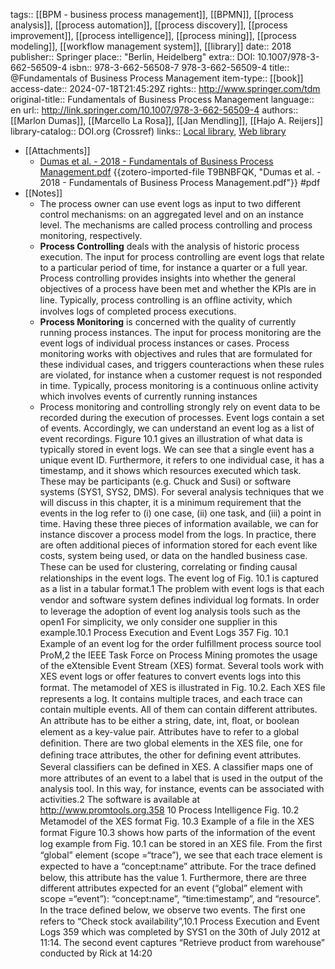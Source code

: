 tags:: [[BPM - business process management]], [[BPMN]], [[process analysis]], [[process automation]], [[process discovery]], [[process improvement]], [[process intelligence]], [[process mining]], [[process modeling]], [[workflow management system]], [[library]]
date:: 2018
publisher:: Springer
place:: "Berlin, Heidelberg"
extra:: DOI: 10.1007/978-3-662-56509-4
isbn:: 978-3-662-56508-7 978-3-662-56509-4
title:: @Fundamentals of Business Process Management
item-type:: [[book]]
access-date:: 2024-07-18T21:45:29Z
rights:: http://www.springer.com/tdm
original-title:: Fundamentals of Business Process Management
language:: en
url:: http://link.springer.com/10.1007/978-3-662-56509-4
authors:: [[Marlon Dumas]], [[Marcello La Rosa]], [[Jan Mendling]], [[Hajo A. Reijers]]
library-catalog:: DOI.org (Crossref)
links:: [Local library](zotero://select/library/items/5B66FUR3), [Web library](https://www.zotero.org/users/4742168/items/5B66FUR3)

- [[Attachments]]
	- [Dumas et al. - 2018 - Fundamentals of Business Process Management.pdf](zotero://select/library/items/T9BNBFQK) {{zotero-imported-file T9BNBFQK, "Dumas et al. - 2018 - Fundamentals of Business Process Management.pdf"}} #pdf
- [[Notes]]
	- The process owner can use event logs as input to two different control mechanisms: on an aggregated level and on an instance level. The mechanisms are called process controlling and process monitoring, respectively.
	- **Process Controlling** deals with the analysis of historic process execution. The input for process controlling are event logs that relate to a particular period of time, for instance a quarter or a full year. Process controlling provides insights into whether the general objectives of a process have been met and whether the KPIs are in line. Typically, process controlling is an ofﬂine activity, which involves logs of completed process executions.
	- **Process Monitoring** is concerned with the quality of currently running process instances. The input for process monitoring are the event logs of individual process instances or cases. Process monitoring works with objectives and rules that are formulated for these individual cases, and triggers counteractions when these rules are violated, for instance when a customer request is not responded in time. Typically, process monitoring is a continuous online activity which involves events of currently running instances
	- Process monitoring and controlling strongly rely on event data to be recorded during the execution of processes. Event logs contain a set of events. Accordingly, we can understand an event log as a list of event recordings. Figure 10.1 gives an illustration of what data is typically stored in event logs. We can see that a single event has a unique event ID. Furthermore, it refers to one individual case, it has a timestamp, and it shows which resources executed which task. These may be participants (e.g. Chuck and Susi) or software systems (SYS1, SYS2, DMS). For several analysis techniques that we will discuss in this chapter, it is a minimum requirement that the events in the log refer to (i) one case, (ii) one task, and (iii) a point in time. Having these three pieces of information available, we can for instance discover a process model from the logs. In practice, there are often additional pieces of information stored for each event like costs, system being used, or data on the handled business case. These can be used for clustering, correlating or ﬁnding causal relationships in the event logs. The event log of Fig. 10.1 is captured as a list in a tabular format.1 The problem with event logs is that each vendor and software system deﬁnes individual log formats. In order to leverage the adoption of event log analysis tools such as the open1 For simplicity, we only consider one supplier in this example.10.1 Process Execution and Event Logs 357 Fig. 10.1 Example of an event log for the order fulﬁllment process source tool ProM,2 the IEEE Task Force on Process Mining promotes the usage of the eXtensible Event Stream (XES) format. Several tools work with XES event logs or offer features to convert events logs into this format. The metamodel of XES is illustrated in Fig. 10.2. Each XES ﬁle represents a log. It contains multiple traces, and each trace can contain multiple events. All of them can contain different attributes. An attribute has to be either a string, date, int, ﬂoat, or boolean element as a key-value pair. Attributes have to refer to a global deﬁnition. There are two global elements in the XES ﬁle, one for deﬁning trace attributes, the other for deﬁning event attributes. Several classiﬁers can be deﬁned in XES. A classiﬁer maps one of more attributes of an event to a label that is used in the output of the analysis tool. In this way, for instance, events can be associated with activities.2 The software is available at http://www.promtools.org.358 10 Process Intelligence Fig. 10.2 Metamodel of the XES format Fig. 10.3 Example of a ﬁle in the XES format Figure 10.3 shows how parts of the information of the event log example from Fig. 10.1 can be stored in an XES ﬁle. From the ﬁrst “global” element (scope =“trace”), we see that each trace element is expected to have a “concept:name” attribute. For the trace deﬁned below, this attribute has the value 1. Furthermore, there are three different attributes expected for an event (“global” element with scope =“event”): “concept:name”, “time:timestamp”, and “resource”. In the trace deﬁned below, we observe two events. The ﬁrst one refers to “Check stock availability”,10.1 Process Execution and Event Logs 359 which was completed by SYS1 on the 30th of July 2012 at 11:14. The second event captures “Retrieve product from warehouse” conducted by Rick at 14:20